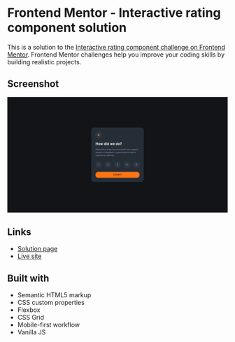 # Frontend Mentor - Interactive rating component solution

This is a solution to the [Interactive rating component challenge on Frontend Mentor](https://www.frontendmentor.io/challenges/interactive-rating-component-koxpeBUmI). Frontend Mentor challenges help you improve your coding skills by building realistic projects. 

## Screenshot

![](./screenshot.png)

## Links

- [Solution page](https://www.frontendmentor.io/solutions/vanilla-interactive-rating-component-Y6NuzahOE6)
- [Live site](https://risaysky.github.io/Frontend-Mentor-Interactive-rating-component/)

## Built with

- Semantic HTML5 markup
- CSS custom properties
- Flexbox
- CSS Grid
- Mobile-first workflow
- Vanilla JS
